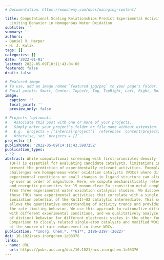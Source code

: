```yaml
---
# Documentation: https://wowchemy.com/docs/managing-content/

title: Computational Scaling Relationships Predict Experimental Activity and Rate
  Limiting Behavior in Homogenous Water Oxidation
subtitle: ''
summary: ''
authors:
- Daniel R. Harper
- H. J. Kulik
tags: []
categories: []
date: '2022-01-01'
lastmod: 2022-05-09T10:11:43-04:00
featured: false
draft: false

# Featured image
# To use, add an image named `featured.jpg/png` to your page's folder.
# Focal points: Smart, Center, TopLeft, Top, TopRight, Left, Right, BottomLeft, Bottom, BottomRight.
image:
  caption: ''
  focal_point: ''
  preview_only: false

# Projects (optional).
#   Associate this post with one or more of your projects.
#   Simply enter your project's folder or file name without extension.
#   E.g. `projects = ["internal-project"]` references `content/project/deep-learning/index.md`.
#   Otherwise, set `projects = []`.
projects: []
publishDate: '2022-05-09T14:11:43.598725Z'
publication_types:
- '2'
abstract: While computational screening with first-principles density functional theory
  (DFT) is essential for evaluating candidate catalysts, limitations in accuracy typically
  prevent the prediction of experimentally relevant activities. Exemplary of these
  challenges are homogeneous water oxidation catalysts (WOCs) where differences in
  experimental conditions or small changes in ligand structure can alter rate constants
  by over an order of magnitude. Here, we compute mechanistically relevant electronic
  and energetic properties for 19 mononuclear Ru transition-metal complexes (TMCs)
  from three experimental water oxidation catalysis studies. We discover that 15 of
  these TMCs have experimental activities that correlate with a single property, the
  ionization potential of the Ru(II)–O2 catalytic intermediate. This scaling parameter
  allows the quantitative understanding of activity trends and provides insight into
  the rate-limiting behavior. We use this approach to rationalize differences in activity
  with different experimental conditions, and we qualitatively analyze the source
  of distinct behavior for different electronic states in the other four catalysts.
  Comparison to closely related single-atom catalysts and modified WOCs enables rationalization
  of the source of rate enhancement in these WOCs.
publication: '*Inorg. Chem.*, **61**, 2186-2197 (2022)'
doi: 10.1021/acs.inorgchem.1c03376
links:
- name: URL
  url: https://pubs.acs.org/doi/10.1021/acs.inorgchem.1c03376
---
```


